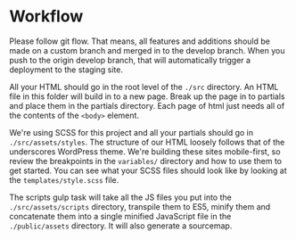 # Workflow

Please follow git flow. That means, all features and additions should be made on a custom branch and merged in to the develop branch. When you push to the origin develop branch, that will automatically trigger a deployment to the staging site.

All your HTML should go in the root level of the `./src` directory. An HTML file in this folder will build in to a new page. Break up the page in to partials and place them in the partials directory. Each page of html just needs all of the contents of the `<body>` element.

We're using SCSS for this project and all your partials should go in `./src/assets/styles`. The structure of our HTML loosely follows that of the underscores WordPress theme. We're building these sites mobile-first, so review the breakpoints in the `variables/` directory and how to use them to get started. You can see what your SCSS files should look like by looking at the `templates/style.scss` file.

The scripts gulp task will take all the JS files you put into the `./src/assets/scripts` directory, transpile them to ES5, minify them and concatenate them into a single minified JavaScript file in the `./public/assets` directory. It will also generate a sourcemap.
